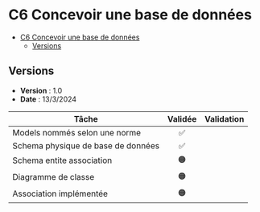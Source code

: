 # C6 Concevoir une base de données

- [C6 Concevoir une base de données](#c6-concevoir-une-base-de-données)
  - [Versions](#versions)

## Versions

- **Version** : 1.0
- **Date** : 13/3/2024

| Tâche                                       | Validée    | Validation                         |
|---------------------------------------------|:----------:|------------------------------------|
| Models nommés selon une norme               |     ✅     |                                    |
| Schema physique de base de données          |     ✅     |                                    |
| Schema entite association                   |     🟠     |                                    |
| Diagramme de classe                         |     🟠     |                                    |
| Association implémentée                     |     🟠     |                                    |
